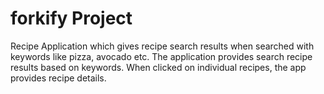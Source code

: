 # forkify Project

Recipe Application which gives recipe search results when searched with keywords like pizza, avocado etc. The application provides search recipe results based on keywords. When clicked on individual recipes, the app provides recipe details.
